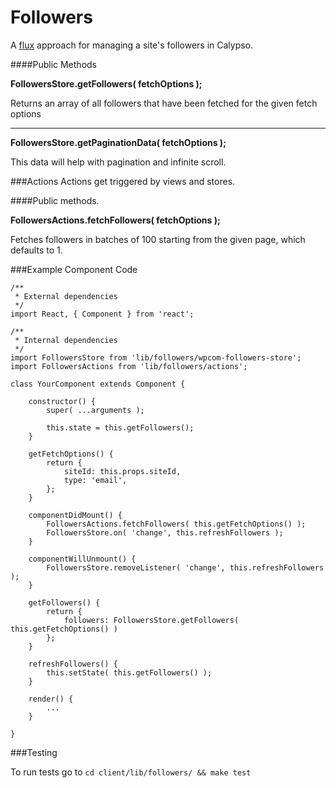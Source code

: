 Followers
=========

A [flux](https://facebook.github.io/flux/docs/overview.html#content) approach for managing a site's followers in Calypso.
 
####Public Methods
 
**FollowersStore.getFollowers( fetchOptions );**
 
Returns an array of all followers that have been fetched for the given fetch options

---

**FollowersStore.getPaginationData( fetchOptions );**

This data will help with pagination and infinite scroll.

###Actions 
Actions get triggered by views and stores. 

####Public methods.

**FollowersActions.fetchFollowers( fetchOptions );**

Fetches followers in batches of 100 starting from the given page, which defaults to 1.

###Example Component Code

```es6
/**
 * External dependencies
 */
import React, { Component } from 'react';

/**
 * Internal dependencies
 */
import FollowersStore from 'lib/followers/wpcom-followers-store';
import FollowersActions from 'lib/followers/actions';

class YourComponent extends Component {

	constructor() {
		super( ...arguments );

		this.state = this.getFollowers();
	}
	
	getFetchOptions() {
		return {
			siteId: this.props.siteId,
			type: 'email',
		};
	}

	componentDidMount() {
		FollowersActions.fetchFollowers( this.getFetchOptions() );
		FollowersStore.on( 'change', this.refreshFollowers );
	}
	
	componentWillUnmount() {
		FollowersStore.removeListener( 'change', this.refreshFollowers );
	}
	
	getFollowers() {
		return {
			followers: FollowersStore.getFollowers( this.getFetchOptions() )
		};
	}

	refreshFollowers() {
		this.setState( this.getFollowers() );
	}
	
	render() {
		...
	}
	
}
```

###Testing

To run tests go to 
```cd client/lib/followers/ && make test```